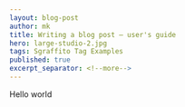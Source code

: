 ```yaml
---
layout: blog-post
author: mk
title: Writing a blog post — user's guide
hero: large-studio-2.jpg
tags: Sgraffito Tag Examples
published: true
excerpt_separator: <!--more-->
---
```


Hello world